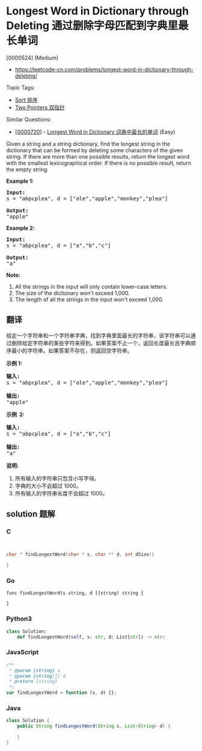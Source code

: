 # Longest Word in Dictionary through Deleting 通过删除字母匹配到字典里最长单词

[0000524] (Medium)

- https://leetcode-cn.com/problems/longest-word-in-dictionary-through-deleting/

Topic Tags:

- [Sort 排序](https://leetcode-cn.com/tag/sort/)
- [Two Pointers 双指针](https://leetcode-cn.com/tag/two-pointers/)

Similar Questions:

- [[0000720](https://leetcode-cn.com/problems/longest-word-in-dictionary/)] - [Longest Word in Dictionary 词典中最长的单词](./0000720.longest-word-in-dictionary.md) (Easy)

Given a string and a string dictionary, find the longest string in the dictionary that can be formed by deleting some characters of the given string. If there are more than one possible results, return the longest word with the smallest lexicographical order. If there is no possible result, return the empty string.

**Example 1:**

<pre><b>Input:</b>
s = "abpcplea", d = ["ale","apple","monkey","plea"]

<b>Output:</b> 
"apple"
</pre>

**Example 2:**

<pre><b>Input:</b>
s = "abpcplea", d = ["a","b","c"]

<b>Output:</b> 
"a"
</pre>

**Note:**

1.  All the strings in the input will only contain lower-case letters.
2.  The size of the dictionary won't exceed 1,000.
3.  The length of all the strings in the input won't exceed 1,000.

## 翻译

给定一个字符串和一个字符串字典，找到字典里面最长的字符串，该字符串可以通过删除给定字符串的某些字符来得到。如果答案不止一个，返回长度最长且字典顺序最小的字符串。如果答案不存在，则返回空字符串。

**示例 1:**

<pre><strong>输入:</strong>
s = "abpcplea", d = ["ale","apple","monkey","plea"]

<strong>输出:</strong> 
"apple"
</pre>

**示例  2:**

<pre><strong>输入:</strong>
s = "abpcplea", d = ["a","b","c"]

<strong>输出:</strong> 
"a"
</pre>

**说明:**

1.  所有输入的字符串只包含小写字母。
2.  字典的大小不会超过 1000。
3.  所有输入的字符串长度不会超过 1000。

## solution 题解

### C

```c


char * findLongestWord(char * s, char ** d, int dSize){

}


```

### Go

```golang
func findLongestWord(s string, d []string) string {

}
```

### Python3

```python
class Solution:
    def findLongestWord(self, s: str, d: List[str]) -> str:

```

### JavaScript

```javascript
/**
 * @param {string} s
 * @param {string[]} d
 * @return {string}
 */
var findLongestWord = function (s, d) {};
```

### Java

```java
class Solution {
    public String findLongestWord(String s, List<String> d) {

    }
}
```
